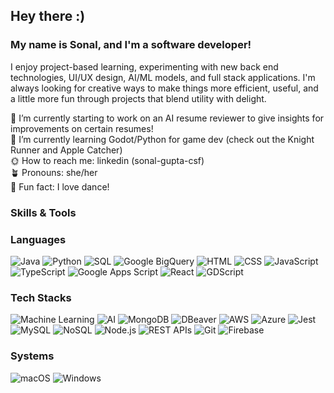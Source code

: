 ## Hey there :)

### My name is Sonal, and I'm a software developer! 
I enjoy project-based learning, experimenting with new back end technologies, UI/UX design, AI/ML models, and full stack applications. I'm always looking for creative ways to make things more efficient, useful, and a little more fun through projects that blend utility with delight.

🌻 I’m currently starting to work on an AI resume reviewer to give insights for improvements on certain resumes!<br>
🌱 I’m currently learning Godot/Python for game dev (check out the Knight Runner and Apple Catcher)<br>
🌞 How to reach me: linkedin (sonal-gupta-csf)<br>
🪴 Pronouns: she/her<br>
🌙 Fun fact: I love dance!<br>

### Skills & Tools

### Languages 

![Java](https://img.shields.io/badge/-Java-black?style=flat-square&logo=java)
![Python](https://img.shields.io/badge/-Python-black?style=flat-square&logo=python)
![SQL](https://img.shields.io/badge/-SQL-black?style=flat-square&logo=mysql)
![Google BigQuery](https://img.shields.io/badge/-BigQuery-4285F4?style=flat-square&logo=googlecloud)
![HTML](https://img.shields.io/badge/-HTML5-E34F26?style=flat-square&logo=html5&logoColor=white)
![CSS](https://img.shields.io/badge/-CSS3-1572B6?style=flat-square&logo=css3)
![JavaScript](https://img.shields.io/badge/-JavaScript-black?style=flat-square&logo=javascript)
![TypeScript](https://img.shields.io/badge/-TypeScript-3178C6?style=flat-square&logo=typescript&logoColor=white)
![Google Apps Script](https://img.shields.io/badge/-Apps%20Script-4285F4?style=flat-square&logo=google)
![React](https://img.shields.io/badge/-React-black?style=flat-square&logo=react)
![GDScript](https://img.shields.io/badge/-GDScript-478CBF?style=flat-square&logo=godot-engine&logoColor=white)

### Tech Stacks

![Machine Learning](https://img.shields.io/badge/-Machine%20Learning-102B3F?style=flat-square&logo=scikit-learn)
![AI](https://img.shields.io/badge/-Artificial%20Intelligence-EC1C24?style=flat-square&logo=openai&logoColor=white)
![MongoDB](https://img.shields.io/badge/-MongoDB-47A248?style=flat-square&logo=mongodb&logoColor=white)
![DBeaver](https://img.shields.io/badge/-DBeaver-372923?style=flat-square)
![AWS](https://img.shields.io/badge/-AWS-232F3E?style=flat-square&logo=amazon-aws)
![Azure](https://img.shields.io/badge/-Azure-0078D4?style=flat-square&logo=microsoft-azure)
![Jest](https://img.shields.io/badge/-Jest-C21325?style=flat-square&logo=jest)
![MySQL](https://img.shields.io/badge/-MySQL-4479A1?style=flat-square&logo=mysql)
![NoSQL](https://img.shields.io/badge/-NoSQL-6E6E6E?style=flat-square)
![Node.js](https://img.shields.io/badge/-Node.js-339933?style=flat-square&logo=node.js)
![REST APIs](https://img.shields.io/badge/-REST%20APIs-005571?style=flat-square)
![Git](https://img.shields.io/badge/-Git-F05032?style=flat-square&logo=git&logoColor=white)
![Firebase](https://img.shields.io/badge/-Firebase-FFCA28?style=flat-square&logo=firebase)

### Systems

![macOS](https://img.shields.io/badge/-macOS-000000?style=flat-square&logo=apple&logoColor=white)  ![Windows](https://img.shields.io/badge/-Windows-0078D6?style=flat-square&logo=windows&logoColor=white)

